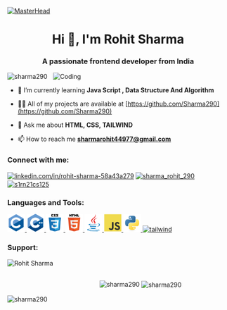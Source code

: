 [![MasterHead](https://images.unsplash.com/photo-1618401471353-b98afee0b2eb?ixlib=rb-4.0.3&ixid=M3wxMjA3fDB8MHxwaG90by1wYWdlfHx8fGVufDB8fHx8fA%3D%3D&auto=format&fit=crop&w=2088&q=80)](https://codegrills.in)
<h1 align="center">Hi 👋, I'm Rohit Sharma</h1>
<h3 align="center">A passionate frontend developer from India</h3>
<img align="right" alt="Coding" width="400" src="https://media.tenor.com/rePDfDWO3XoAAAAd/hacking.gif">

<p align="left"> <img src="https://komarev.com/ghpvc/?username=sharma290&label=Profile%20views&color=0e75b6&style=flat" alt="sharma290" /> </p>

- 🌱 I’m currently learning **Java Script , Data Structure And Algorithm**

- 👨‍💻 All of my projects are available at [https://github.com/Sharma290](https://github.com/Sharma290)

- 💬 Ask me about **HTML, CSS, TAILWIND**

- 📫 How to reach me **sharmarohit44977@gmail.com**

<h3 align="left">Connect with me:</h3>
<p align="left">
<a href="https://linkedin.com/in/linkedin.com/in/rohit-sharma-58a43a279" target="blank"><img align="center" src="https://raw.githubusercontent.com/rahuldkjain/github-profile-readme-generator/master/src/images/icons/Social/linked-in-alt.svg" alt="linkedin.com/in/rohit-sharma-58a43a279" height="30" width="40" /></a>
<a href="https://instagram.com/sharma_rohit_290" target="blank"><img align="center" src="https://raw.githubusercontent.com/rahuldkjain/github-profile-readme-generator/master/src/images/icons/Social/instagram.svg" alt="sharma_rohit_290" height="30" width="40" /></a>
<a href="https://www.codechef.com/users/s1rn21cs125" target="blank"><img align="center" src="https://cdn.jsdelivr.net/npm/simple-icons@3.1.0/icons/codechef.svg" alt="s1rn21cs125" height="30" width="40" /></a>
</p>

<h3 align="left">Languages and Tools:</h3>
<p align="left"> <a href="https://www.cprogramming.com/" target="_blank" rel="noreferrer"> <img src="https://raw.githubusercontent.com/devicons/devicon/master/icons/c/c-original.svg" alt="c" width="40" height="40"/> </a> <a href="https://www.w3schools.com/cpp/" target="_blank" rel="noreferrer"> <img src="https://raw.githubusercontent.com/devicons/devicon/master/icons/cplusplus/cplusplus-original.svg" alt="cplusplus" width="40" height="40"/> </a> <a href="https://www.w3schools.com/css/" target="_blank" rel="noreferrer"> <img src="https://raw.githubusercontent.com/devicons/devicon/master/icons/css3/css3-original-wordmark.svg" alt="css3" width="40" height="40"/> </a> <a href="https://www.w3.org/html/" target="_blank" rel="noreferrer"> <img src="https://raw.githubusercontent.com/devicons/devicon/master/icons/html5/html5-original-wordmark.svg" alt="html5" width="40" height="40"/> </a> <a href="https://www.java.com" target="_blank" rel="noreferrer"> <img src="https://raw.githubusercontent.com/devicons/devicon/master/icons/java/java-original.svg" alt="java" width="40" height="40"/> </a> <a href="https://developer.mozilla.org/en-US/docs/Web/JavaScript" target="_blank" rel="noreferrer"> <img src="https://raw.githubusercontent.com/devicons/devicon/master/icons/javascript/javascript-original.svg" alt="javascript" width="40" height="40"/> </a> <a href="https://www.python.org" target="_blank" rel="noreferrer"> <img src="https://raw.githubusercontent.com/devicons/devicon/master/icons/python/python-original.svg" alt="python" width="40" height="40"/> </a> <a href="https://tailwindcss.com/" target="_blank" rel="noreferrer"> <img src="https://www.vectorlogo.zone/logos/tailwindcss/tailwindcss-icon.svg" alt="tailwind" width="40" height="40"/> </a> </p>

<h3 align="left">Support:</h3>
<p><a href="https://www.buymeacoffee.com/Rohit Sharma"> <img align="left" src="https://cdn.buymeacoffee.com/buttons/v2/default-yellow.png" height="50" width="210" alt="Rohit Sharma" /></a></p><br><br>

<p><img align="left" src="https://github-readme-stats.vercel.app/api/top-langs?username=sharma290&show_icons=true&locale=en&layout=compact" alt="sharma290" /></p>

<p>&nbsp;<img align="center" src="https://github-readme-stats.vercel.app/api?username=sharma290&show_icons=true&locale=en" alt="sharma290" /></p>

<p><img align="center" src="https://github-readme-streak-stats.herokuapp.com/?user=sharma290&" alt="sharma290" /></p>
